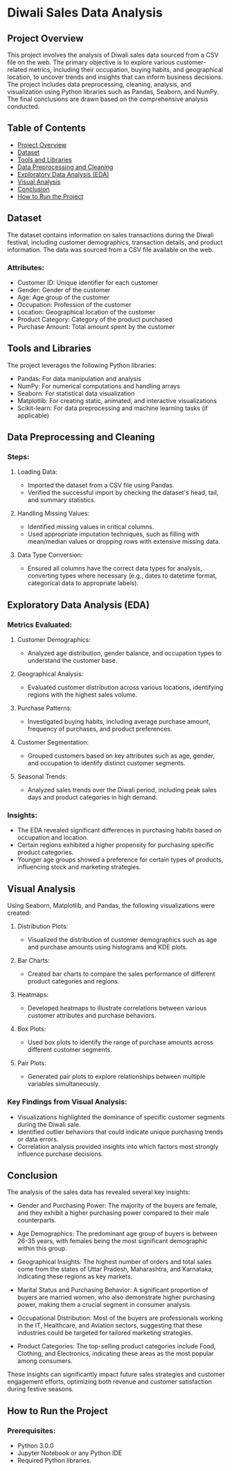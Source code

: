 # Diwali Sales Data Analysis

## Project Overview

This project involves the analysis of Diwali sales data sourced from a CSV file on the web. The primary objective is to explore various customer-related metrics, including their occupation, buying habits, and geographical location, to uncover trends and insights that can inform business decisions. The project includes data preprocessing, cleaning, analysis, and visualization using Python libraries such as Pandas, Seaborn, and NumPy. The final conclusions are drawn based on the comprehensive analysis conducted.

## Table of Contents

- [Project Overview](#project-overview)
- [Dataset](#dataset)
- [Tools and Libraries](#tools-and-libraries)
- [Data Preprocessing and Cleaning](#data-preprocessing-and-cleaning)
- [Exploratory Data Analysis (EDA)](#exploratory-data-analysis-eda)
- [Visual Analysis](#visual-analysis)
- [Conclusion](#conclusion)
- [How to Run the Project](#how-to-run-the-project)

## Dataset

The dataset contains information on sales transactions during the Diwali festival, including customer demographics, transaction details, and product information. The data was sourced from a CSV file available on the web.

### Attributes:

- Customer ID: Unique identifier for each customer
- Gender: Gender of the customer
- Age: Age group of the customer
- Occupation: Profession of the customer
- Location: Geographical location of the customer
- Product Category: Category of the product purchased
- Purchase Amount: Total amount spent by the customer

## Tools and Libraries

The project leverages the following Python libraries:

- Pandas: For data manipulation and analysis
- NumPy: For numerical computations and handling arrays
- Seaborn: For statistical data visualization
- Matplotlib: For creating static, animated, and interactive visualizations
- Scikit-learn: For data preprocessing and machine learning tasks (if applicable)

## Data Preprocessing and Cleaning

### Steps:

1. Loading Data:
   - Imported the dataset from a CSV file using Pandas.
   - Verified the successful import by checking the dataset's head, tail, and summary statistics.

2. Handling Missing Values:
   - Identified missing values in critical columns.
   - Used appropriate imputation techniques, such as filling with mean/median values or dropping rows with extensive missing data.

3. Data Type Conversion:
   - Ensured all columns have the correct data types for analysis, converting types where necessary (e.g., dates to datetime format, categorical data to appropriate labels).

## Exploratory Data Analysis (EDA)

### Metrics Evaluated:

1. Customer Demographics:
   - Analyzed age distribution, gender balance, and occupation types to understand the customer base.

2. Geographical Analysis:
   - Evaluated customer distribution across various locations, identifying regions with the highest sales volume.

3. Purchase Patterns:
   - Investigated buying habits, including average purchase amount, frequency of purchases, and product preferences.

4. Customer Segmentation:
   - Grouped customers based on key attributes such as age, gender, and occupation to identify distinct customer segments.

5. Seasonal Trends:
   - Analyzed sales trends over the Diwali period, including peak sales days and product categories in high demand.

### Insights:

- The EDA revealed significant differences in purchasing habits based on occupation and location.
- Certain regions exhibited a higher propensity for purchasing specific product categories.
- Younger age groups showed a preference for certain types of products, influencing stock and marketing strategies.

## Visual Analysis

Using Seaborn, Matplotlib, and Pandas, the following visualizations were created:

1. Distribution Plots:
   - Visualized the distribution of customer demographics such as age and purchase amounts using histograms and KDE plots.

2. Bar Charts:
   - Created bar charts to compare the sales performance of different product categories and regions.

3. Heatmaps:
   - Developed heatmaps to illustrate correlations between various customer attributes and purchase behaviors.

4. Box Plots:
   - Used box plots to identify the range of purchase amounts across different customer segments.

5. Pair Plots:
   - Generated pair plots to explore relationships between multiple variables simultaneously.

### Key Findings from Visual Analysis:

- Visualizations highlighted the dominance of specific customer segments during the Diwali sale.
- Identified outlier behaviors that could indicate unique purchasing trends or data errors.
- Correlation analysis provided insights into which factors most strongly influence purchase decisions.

## Conclusion

The analysis of the sales data has revealed several key insights:

- Gender and Purchasing Power: The majority of the buyers are female, and they exhibit a higher purchasing power compared to their male counterparts.
   
- Age Demographics: The predominant age group of buyers is between 26-35 years, with females being the most significant demographic within this group.

- Geographical Insights: The highest number of orders and total sales come from the states of Uttar Pradesh, Maharashtra, and Karnataka, indicating these regions as key markets.

- Marital Status and Purchasing Behavior: A significant proportion of buyers are married women, who also demonstrate higher purchasing power, making them a crucial segment in consumer analysis.

- Occupational Distribution: Most of the buyers are professionals working in the IT, Healthcare, and Aviation sectors, suggesting that these industries could be targeted for tailored marketing strategies.

- Product Categories: The top-selling product categories include Food, Clothing, and Electronics, indicating these areas as the most popular among consumers.

These insights can significantly impact future sales strategies and customer engagement efforts, optimizing both revenue and customer satisfaction during festive seasons.

## How to Run the Project

### Prerequisites:
- Python 3.0.0
- Jupyter Notebook or any Python IDE
- Required Python libraries.
